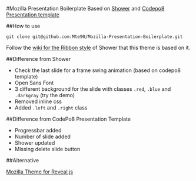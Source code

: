 #Mozilla Presentation Boilerplate
Based on [Shower](https://github.com/shower/shower) and [Codepo8 Presentation template](https://github.com/codepo8/mozilla-presentation-templates)

##How to use

```
git clone git@github.com:Mte90/Mozilla-Presentation-Boilerplate.git
```

Follow the [wiki for the Ribbon style](https://github.com/shower/shower/wiki/Ribbon) of Shower that this theme is based on it.
 
##Difference from Shower

* Check the last slide for a frame swing animation (based on codepo8 template)
* Open Sans Font
* 3 different background for the slide with classes `.red`, `.blue` and `.darkgray` (try the demo)
* Removed inline css
* Added `.left` and `.right` class

##Difference from CodePo8 Presentation Template

* Progressbar added
* Number of slide added
* Shower updated
* Missing delete slide button

##Alternative

[Mozilla Theme for Reveal.js](https://github.com/Mte90/mozilla-theme-revealjs/)